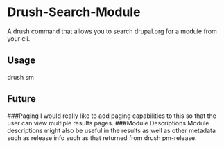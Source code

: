 # Drush-Search-Module
A drush command that allows you to search drupal.org for a module from your cli.

## Usage
drush sm <query>

## Future
###Paging
I would really like to add paging capabilities to this so that the user can view multiple results pages.
###Module Descriptions
Module descriptions might also be useful in the results as well as other metadata such as release info such as that returned from drush pm-release.
